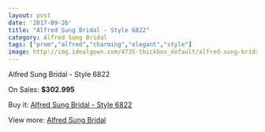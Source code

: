 ```yaml
---
layout: post
date: '2017-09-26'
title: "Alfred Sung Bridal - Style 6822"
category: Alfred Sung Bridal
tags: ["prom","alfred","charming","elegant","style"]
image: http://img.idealgown.com/4735-thickbox_default/alfred-sung-bridal-style-6822.jpg
---
```

Alfred Sung Bridal - Style 6822

On Sales: **$302.995**
<a href="https://www.idealgown.com/en/alfred-sung-bridal/2131-alfred-sung-bridal-style-6822.html"><amp-img layout="responsive" width="600" height="600" src="//img.idealgown.com/4735-thickbox_default/alfred-sung-bridal-style-6822.jpg" alt="Alfred Sung Bridal - Style 6822 0" /></a>
<a href="https://www.idealgown.com/en/alfred-sung-bridal/2131-alfred-sung-bridal-style-6822.html"><amp-img layout="responsive" width="600" height="600" src="//img.idealgown.com/4736-thickbox_default/alfred-sung-bridal-style-6822.jpg" alt="Alfred Sung Bridal - Style 6822 1" /></a>

Buy it: [Alfred Sung Bridal - Style 6822](https://www.idealgown.com/en/alfred-sung-bridal/2131-alfred-sung-bridal-style-6822.html "Alfred Sung Bridal - Style 6822")

View more: [Alfred Sung Bridal](https://www.idealgown.com/en/30-alfred-sung-bridal "Alfred Sung Bridal")